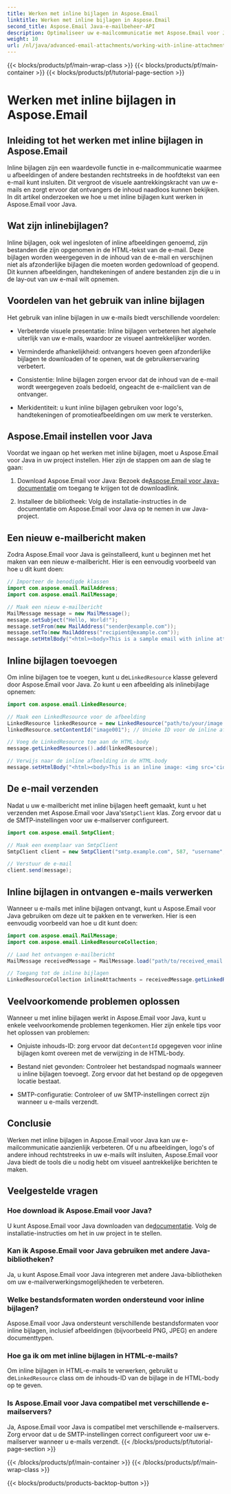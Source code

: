 ```yaml
---
title: Werken met inline bijlagen in Aspose.Email
linktitle: Werken met inline bijlagen in Aspose.Email
second_title: Aspose.Email Java-e-mailbeheer-API
description: Optimaliseer uw e-mailcommunicatie met Aspose.Email voor Java. Leer werken met inline bijlagen in deze uitgebreide handleiding.
weight: 10
url: /nl/java/advanced-email-attachments/working-with-inline-attachments/
---
```


{{< blocks/products/pf/main-wrap-class >}}
{{< blocks/products/pf/main-container >}}
{{< blocks/products/pf/tutorial-page-section >}}

# Werken met inline bijlagen in Aspose.Email


## Inleiding tot het werken met inline bijlagen in Aspose.Email

Inline bijlagen zijn een waardevolle functie in e-mailcommunicatie waarmee u afbeeldingen of andere bestanden rechtstreeks in de hoofdtekst van een e-mail kunt insluiten. Dit vergroot de visuele aantrekkingskracht van uw e-mails en zorgt ervoor dat ontvangers de inhoud naadloos kunnen bekijken. In dit artikel onderzoeken we hoe u met inline bijlagen kunt werken in Aspose.Email voor Java.

## Wat zijn inlinebijlagen?

Inline bijlagen, ook wel ingesloten of inline afbeeldingen genoemd, zijn bestanden die zijn opgenomen in de HTML-tekst van de e-mail. Deze bijlagen worden weergegeven in de inhoud van de e-mail en verschijnen niet als afzonderlijke bijlagen die moeten worden gedownload of geopend. Dit kunnen afbeeldingen, handtekeningen of andere bestanden zijn die u in de lay-out van uw e-mail wilt opnemen.

## Voordelen van het gebruik van inline bijlagen

Het gebruik van inline bijlagen in uw e-mails biedt verschillende voordelen:

- Verbeterde visuele presentatie: Inline bijlagen verbeteren het algehele uiterlijk van uw e-mails, waardoor ze visueel aantrekkelijker worden.

- Verminderde afhankelijkheid: ontvangers hoeven geen afzonderlijke bijlagen te downloaden of te openen, wat de gebruikerservaring verbetert.

- Consistentie: Inline bijlagen zorgen ervoor dat de inhoud van de e-mail wordt weergegeven zoals bedoeld, ongeacht de e-mailclient van de ontvanger.

- Merkidentiteit: u kunt inline bijlagen gebruiken voor logo's, handtekeningen of promotieafbeeldingen om uw merk te versterken.

## Aspose.Email instellen voor Java

Voordat we ingaan op het werken met inline bijlagen, moet u Aspose.Email voor Java in uw project instellen. Hier zijn de stappen om aan de slag te gaan:

1.  Download Aspose.Email voor Java: Bezoek de[Aspose.Email voor Java-documentatie](https://reference.aspose.com/email/java/) om toegang te krijgen tot de downloadlink.

2. Installeer de bibliotheek: Volg de installatie-instructies in de documentatie om Aspose.Email voor Java op te nemen in uw Java-project.

## Een nieuw e-mailbericht maken

Zodra Aspose.Email voor Java is geïnstalleerd, kunt u beginnen met het maken van een nieuw e-mailbericht. Hier is een eenvoudig voorbeeld van hoe u dit kunt doen:

```java
// Importeer de benodigde klassen
import com.aspose.email.MailAddress;
import com.aspose.email.MailMessage;

// Maak een nieuw e-mailbericht
MailMessage message = new MailMessage();
message.setSubject("Hello, World!");
message.setFrom(new MailAddress("sender@example.com"));
message.setTo(new MailAddress("recipient@example.com"));
message.setHtmlBody("<html><body>This is a sample email with inline attachments.</body></html>");
```

## Inline bijlagen toevoegen

 Om inline bijlagen toe te voegen, kunt u de`LinkedResource` klasse geleverd door Aspose.Email voor Java. Zo kunt u een afbeelding als inlinebijlage opnemen:

```java
import com.aspose.email.LinkedResource;

// Maak een LinkedResource voor de afbeelding
LinkedResource linkedResource = new LinkedResource("path/to/your/image.png");
linkedResource.setContentId("image001"); // Unieke ID voor de inline afbeelding

// Voeg de LinkedResource toe aan de HTML-body
message.getLinkedResources().add(linkedResource);

// Verwijs naar de inline afbeelding in de HTML-body
message.setHtmlBody("<html><body>This is an inline image: <img src='cid:image001'></body></html>");
```

## De e-mail verzenden

Nadat u uw e-mailbericht met inline bijlagen heeft gemaakt, kunt u het verzenden met Aspose.Email voor Java's`SmtpClient` klas. Zorg ervoor dat u de SMTP-instellingen voor uw e-mailserver configureert.

```java
import com.aspose.email.SmtpClient;

// Maak een exemplaar van SmtpClient
SmtpClient client = new SmtpClient("smtp.example.com", 587, "username", "password");

// Verstuur de e-mail
client.send(message);
```

## Inline bijlagen in ontvangen e-mails verwerken

Wanneer u e-mails met inline bijlagen ontvangt, kunt u Aspose.Email voor Java gebruiken om deze uit te pakken en te verwerken. Hier is een eenvoudig voorbeeld van hoe u dit kunt doen:

```java
import com.aspose.email.MailMessage;
import com.aspose.email.LinkedResourceCollection;

// Laad het ontvangen e-mailbericht
MailMessage receivedMessage = MailMessage.load("path/to/received_email.eml");

// Toegang tot de inline bijlagen
LinkedResourceCollection inlineAttachments = receivedMessage.getLinkedResources();
```

## Veelvoorkomende problemen oplossen

Wanneer u met inline bijlagen werkt in Aspose.Email voor Java, kunt u enkele veelvoorkomende problemen tegenkomen. Hier zijn enkele tips voor het oplossen van problemen:

-  Onjuiste inhouds-ID: zorg ervoor dat de`ContentId` opgegeven voor inline bijlagen komt overeen met de verwijzing in de HTML-body.

- Bestand niet gevonden: Controleer het bestandspad nogmaals wanneer u inline bijlagen toevoegt. Zorg ervoor dat het bestand op de opgegeven locatie bestaat.

- SMTP-configuratie: Controleer of uw SMTP-instellingen correct zijn wanneer u e-mails verzendt.

## Conclusie

Werken met inline bijlagen in Aspose.Email voor Java kan uw e-mailcommunicatie aanzienlijk verbeteren. Of u nu afbeeldingen, logo's of andere inhoud rechtstreeks in uw e-mails wilt insluiten, Aspose.Email voor Java biedt de tools die u nodig hebt om visueel aantrekkelijke berichten te maken.

## Veelgestelde vragen

### Hoe download ik Aspose.Email voor Java?

 U kunt Aspose.Email voor Java downloaden van de[documentatie](https://reference.aspose.com/email/java/). Volg de installatie-instructies om het in uw project in te stellen.

### Kan ik Aspose.Email voor Java gebruiken met andere Java-bibliotheken?

Ja, u kunt Aspose.Email voor Java integreren met andere Java-bibliotheken om uw e-mailverwerkingsmogelijkheden te verbeteren.

### Welke bestandsformaten worden ondersteund voor inline bijlagen?

Aspose.Email voor Java ondersteunt verschillende bestandsformaten voor inline bijlagen, inclusief afbeeldingen (bijvoorbeeld PNG, JPEG) en andere documenttypen.

### Hoe ga ik om met inline bijlagen in HTML-e-mails?

Om inline bijlagen in HTML-e-mails te verwerken, gebruikt u de`LinkedResource` class om de inhouds-ID van de bijlage in de HTML-body op te geven.

### Is Aspose.Email voor Java compatibel met verschillende e-mailservers?

Ja, Aspose.Email voor Java is compatibel met verschillende e-mailservers. Zorg ervoor dat u de SMTP-instellingen correct configureert voor uw e-mailserver wanneer u e-mails verzendt.
{{< /blocks/products/pf/tutorial-page-section >}}

{{< /blocks/products/pf/main-container >}}
{{< /blocks/products/pf/main-wrap-class >}}

{{< blocks/products/products-backtop-button >}}
